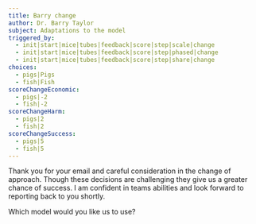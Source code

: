 ```yaml
---
title: Barry change
author: Dr. Barry Taylor
subject: Adaptations to the model
triggered_by:
  - init|start|mice|tubes|feedback|score|step|scale|change
  - init|start|mice|tubes|feedback|score|step|phased|change
  - init|start|mice|tubes|feedback|score|step|share|change
choices:
  - pigs|Pigs
  - fish|Fish
scoreChangeEconomic:
  - pigs|-2
  - fish|-2
scoreChangeHarm:
  - pigs|2
  - fish|2
scoreChangeSuccess:
  - pigs|5
  - fish|5
---
```


Thank you for your email and careful consideration in the change of approach. Though these decisions are challenging they give us a greater chance of success. I am confident in teams abilities and look forward to reporting back to you shortly.

Which model would you like us to use?
